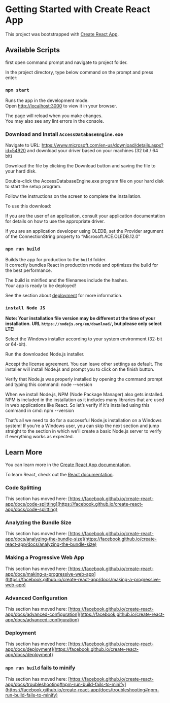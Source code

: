 # Getting Started with Create React App

This project was bootstrapped with [Create React App](https://github.com/facebook/create-react-app).

## Available Scripts

first open command prompt and navigate to project folder.

In the project directory, type below command on the prompt and press enter:

### `npm start`

Runs the app in the development mode.\
Open [http://localhost:3000](http://localhost:3000) to view it in your browser.

The page will reload when you make changes.\
You may also see any lint errors in the console.



### Download and Install `AccessDatabaseEngine.exe`

Navigate to URL: https://www.microsoft.com/en-us/download/details.aspx?id=54920 and download your driver based on your machines (32 bit / 64 bit)

Download the file by clicking the Download button and saving the file to your hard disk.

Double-click the AccessDatabaseEngine.exe program file on your hard disk to start the setup program.

Follow the instructions on the screen to complete the installation.

To use this download:

If you are the user of an application, consult your application documentation for details on how to use the appropriate driver.

If you are an application developer using OLEDB, set the Provider argument of the ConnectionString property to “Microsoft.ACE.OLEDB.12.0”


### `npm run build`

Builds the app for production to the `build` folder.\
It correctly bundles React in production mode and optimizes the build for the best performance.

The build is minified and the filenames include the hashes.\
Your app is ready to be deployed!

See the section about [deployment](https://facebook.github.io/create-react-app/docs/deployment) for more information.

### `install Node JS`

**Note: Your installation file version may be different at the time of your installation. URL `https://nodejs.org/en/download/`, but please only select LTE!**

Select the Windows installer according to your system environment (32-bit or 64-bit).

Run the downloaded Node.js installer. 

Accept the license agreement. You can leave other settings as default. The installer will install Node.js and prompt you to click on the finish button.

Verify that Node.js was properly installed by opening the command prompt and typing this command: node --version

When we install Node.js, NPM (Node Package Manager) also gets installed. NPM is included in the installation as it includes many libraries that are used in web applications like React. So let’s verify if it's installed using this command in cmd: npm --version

That’s all we need to do for a successful Node.js installation on a Windows system! If you're a Windows user, you can skip the next section and jump straight to the section in which we'll create a basic Node.js server to verify if everything works as expected.


## Learn More

You can learn more in the [Create React App documentation](https://facebook.github.io/create-react-app/docs/getting-started).

To learn React, check out the [React documentation](https://reactjs.org/).

### Code Splitting

This section has moved here: [https://facebook.github.io/create-react-app/docs/code-splitting](https://facebook.github.io/create-react-app/docs/code-splitting)

### Analyzing the Bundle Size

This section has moved here: [https://facebook.github.io/create-react-app/docs/analyzing-the-bundle-size](https://facebook.github.io/create-react-app/docs/analyzing-the-bundle-size)

### Making a Progressive Web App

This section has moved here: [https://facebook.github.io/create-react-app/docs/making-a-progressive-web-app](https://facebook.github.io/create-react-app/docs/making-a-progressive-web-app)

### Advanced Configuration

This section has moved here: [https://facebook.github.io/create-react-app/docs/advanced-configuration](https://facebook.github.io/create-react-app/docs/advanced-configuration)

### Deployment

This section has moved here: [https://facebook.github.io/create-react-app/docs/deployment](https://facebook.github.io/create-react-app/docs/deployment)

### `npm run build` fails to minify

This section has moved here: [https://facebook.github.io/create-react-app/docs/troubleshooting#npm-run-build-fails-to-minify](https://facebook.github.io/create-react-app/docs/troubleshooting#npm-run-build-fails-to-minify)
